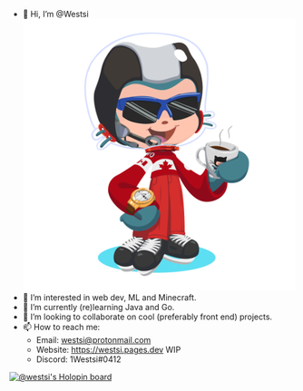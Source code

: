 - 👋 Hi, I’m @Westsi
![Octocat](/octocat-1665384915040.png)
- 👀 I’m interested in web dev, ML and Minecraft. 
- 🌱 I’m currently (re)learning Java and Go. 
- 💞️ I’m looking to collaborate on cool (preferably front end) projects. 
- 📫 How to reach me:
    - Email: westsi@protonmail.com
    - Website: <https://westsi.pages.dev> WIP
    - Discord: 1Westsi#0412
    

[![@westsi's Holopin board](https://holopin.io/api/user/board?user=westsi)](https://holopin.io/@westsi)

<!---
Westsi/Westsi is a ✨ special ✨ repository because its `README.md` (this file) appears on your GitHub profile.
You can click the Preview link to take a look at your changes.
--->
